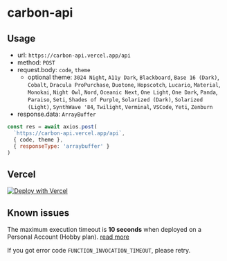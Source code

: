 # carbon-api

## Usage

- url: `https://carbon-api.vercel.app/api`
- method: `POST`
- request.body: `code`, `theme`
  - optional theme: `3024 Night`, `A11y Dark`, `Blackboard`, `Base 16 (Dark)`, `Cobalt`, `Dracula ProPurchase`, `Duotone`, `Hopscotch`, `Lucario`, `Material`, `Monokai`, `Night Owl`, `Nord`, `Oceanic Next`, `One Light`, `One Dark`, `Panda`, `Paraiso`, `Seti`, `Shades of Purple`, `Solarized (Dark)`, `Solarized (Light)`, `SynthWave '84`, `Twilight`, `Verminal`, `VSCode`, `Yeti`, `Zenburn`
- response.data: `ArrayBuffer`

```js
const res = await axios.post(
  `https://carbon-api.vercel.app/api`,
  { code, theme },
  { responseType: 'arraybuffer' }
)
```

## Vercel

[![Deploy with Vercel](https://vercel.com/button)](https://vercel.com/new/clone?repository-url=https%3A%2F%2Fgithub.com%2Fwhosydd%2Fcarbon-api)

## Known issues

The maximum execution timeout is **10 seconds** when deployed on a Personal Account (Hobby plan). [read more](https://vercel.com/docs/concepts/limits/overview#serverless-function-execution-timeout)

If you got error code `FUNCTION_INVOCATION_TIMEOUT`, please retry.
